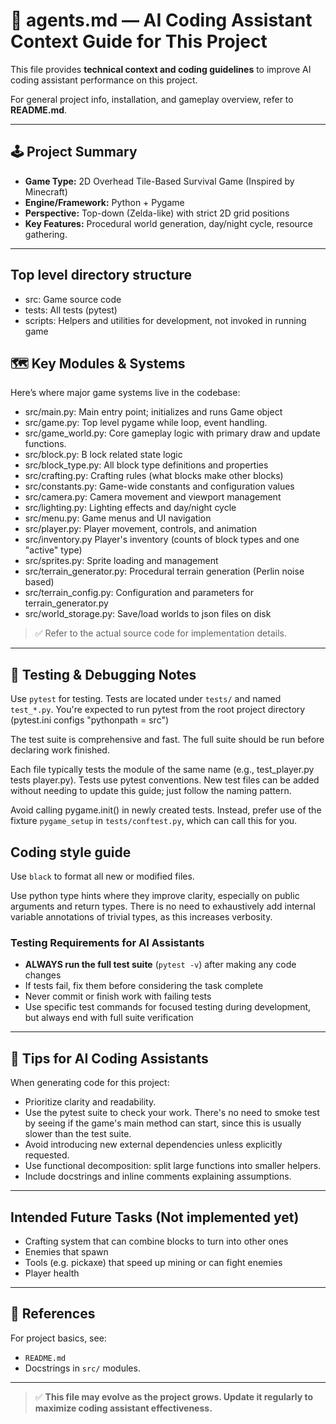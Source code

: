 # 📄 agents.md — AI Coding Assistant Context Guide for This Project

This file provides **technical context and coding guidelines** to improve AI coding assistant performance on this project.

For general project info, installation, and gameplay overview, refer to **README.md**.

---

## 🕹️ Project Summary
- **Game Type:** 2D Overhead Tile-Based Survival Game (Inspired by Minecraft)
- **Engine/Framework:** Python + Pygame
- **Perspective:** Top-down (Zelda-like) with strict 2D grid positions
- **Key Features:** Procedural world generation, day/night cycle, resource gathering.

---

## Top level directory structure

- src: Game source code
- tests: All tests (pytest)
- scripts: Helpers and utilities for development, not invoked in running game

## 🗺️ Key Modules & Systems

Here’s where major game systems live in the codebase:

- src/main.py:              Main entry point; initializes and runs Game object
- src/game.py:              Top level pygame while loop, event handling. 
- src/game_world.py:        Core gameplay logic with primary draw and update functions.
- src/block.py:       B     lock related state logic
- src/block_type.py:        All block type definitions and properties
- src/crafting.py:          Crafting rules (what blocks make other blocks)
- src/constants.py:         Game-wide constants and configuration values
- src/camera.py:            Camera movement and viewport management	
- src/lighting.py:          Lighting effects and day/night cycle
- src/menu.py:              Game menus and UI navigation
- src/player.py:	        Player movement, controls, and animation
- src/inventory.py          Player's inventory (counts of block types and one "active" type)
- src/sprites.py:	        Sprite loading and management
- src/terrain_generator.py:	Procedural terrain generation (Perlin noise based)
- src/terrain_config.py:	Configuration and parameters for terrain_generator.py
- src/world_storage.py:	    Save/load worlds to json files on disk

> ✅ Refer to the actual source code for implementation details.

---

## 🧪 Testing & Debugging Notes

Use `pytest` for testing. Tests are located under `tests/` and named `test_*.py`. 
You're expected to run pytest from the root project directory (pytest.ini configs "pythonpath = src")

The test suite is comprehensive and fast. The full suite should be run before declaring work finished.

Each file typically tests the module of the same name (e.g., test_player.py tests player.py).
Tests use pytest conventions. New test files can be added without needing to update this guide; just follow the naming pattern.

Avoid calling pygame.init() in newly created tests. Instead, prefer use of the fixture `pygame_setup` in `tests/conftest.py`, which can call this for you.

## Coding style guide

Use `black` to format all new or modified files.

Use python type hints where they improve clarity, especially on public arguments and return types. There is no need to exhaustively add internal variable annotations of trivial types, as this increases verbosity.

### Testing Requirements for AI Assistants
- **ALWAYS run the full test suite** (`pytest -v`) after making any code changes
- If tests fail, fix them before considering the task complete
- Never commit or finish work with failing tests
- Use specific test commands for focused testing during development, but always end with full suite verification

---

## 🤖 Tips for AI Coding Assistants
When generating code for this project:
- Prioritize clarity and readability.
- Use the pytest suite to check your work. There's no need to smoke test by seeing if the game's main method can start, since this is usually slower than the test suite.
- Avoid introducing new external dependencies unless explicitly requested.
- Use functional decomposition: split large functions into smaller helpers.
- Include docstrings and inline comments explaining assumptions.

---

## Intended Future Tasks (Not implemented yet)
- Crafting system that can combine blocks to turn into other ones
- Enemies that spawn
- Tools (e.g. pickaxe) that speed up mining or can fight enemies
- Player health

---

## 🔗 References
For project basics, see:
- `README.md`
- Docstrings in `src/` modules.

---

> ✅ **This file may evolve as the project grows. Update it regularly to maximize coding assistant effectiveness.**
